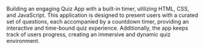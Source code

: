  Building an engaging Quiz App with a built-in timer, utilizing HTML, CSS, and JavaScript. This application is designed to present users with a curated set of questions, each accompanied by a countdown timer, providing an interactive and time-bound quiz experience. Additionally, the app keeps track of users progress, creating an immersive and dynamic quiz environment. 
